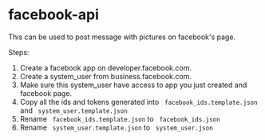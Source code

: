 # facebook-api

This can be used to post message with pictures on facebook's page.

Steps:
1. Create a facebook app on developer.facebook.com.
2. Create a system_user from business.facebook.com.
3. Make sure this system_user have access to app you just created and facebook page.
4. Copy all the ids and tokens generated into ` facebook_ids.template.json`  and ` system_user.template.json` 
5. Rename ` facebook_ids.template.json`  to ` facebook_ids.json` 
6. Rename ` system_user.template.json`  to ` system_user.json` 